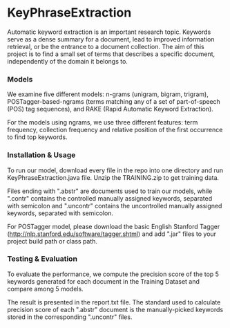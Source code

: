 # KeyPhraseExtraction

Automatic keyword extraction is an important research topic. Keywords serve as a dense summary for a document, lead to improved information retrieval, or be the entrance to a document collection. The aim of this project is to find a small set of terms that describes a specific document, independently of the domain it belongs to. 

### Models
We examine five different models: n-grams (unigram, bigram, trigram), POSTagger-based-ngrams (terms matching any of a set of part-of-speech (POS) tag sequences), and RAKE (Rapid Automatic Keyword Extraction). 

For the models using ngrams, we use three different features: term frequency, collection frequency and relative position of the first occurrence to find top keywords. 

### Installation & Usage
To run our model, download every file in the repo into one directory and run KeyPhraseExtraction.java file. Unzip the TRAINING.zip to get training data. 

Files ending with ".abstr" are documents used to train our models, while ".contr" contains the controlled manually assigned keywords, separated with semicolon and ".uncontr" contains the uncontrolled manually assigned keywords, separated with semicolon. 

For POSTagger model, please download the basic English Stanford Tagger (http://nlp.stanford.edu/software/tagger.shtml) and add ".jar" files to your project build path or class path. 

### Testing & Evaluation
To evaluate the performance, we compute the precision score of the top 5 keywords generated for each document in the Training Dataset and compare among 5 models. 

The result is presented in the report.txt file. The standard used to calculate precision score of each ".abstr" document is the manually-picked keywords stored in the corresponding ".uncontr" files.
